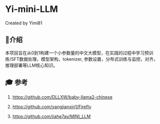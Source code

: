 # Yi-mini-LLM
Created by Yimi81

## 📝介绍
本项目旨在从0到1构建一个小参数量的中文大模型，在实践的过程中学习预训练/SFT数据处理，模型架构，tokenizer, 参数设置，分布式训练与监控，对齐，推理部署等LLM核心知识。


## 🎓 参考
1. https://github.com/DLLXW/baby-llama2-chinese

2. https://github.com/yangjianxin1/Firefly

3. https://github.com/jiahe7ay/MINI_LLM




